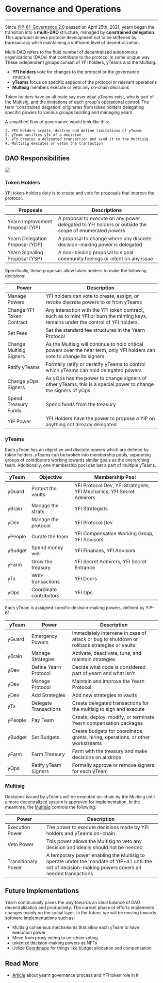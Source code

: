 # Governance and Operations

---

Since [YIP-61: Governance 2.0](https://gov.yearn.finance/t/yip-61-governance-2-0/10460) passed on April 25th, 2021, yearn began the transition into a **multi-DAO** structure, managed by **constrained delegation**. This approach allows protocol development not to be stiffened by bureaucracy while maintaining a sufficient level of decentralization.

Multi-DAO refers to the fluid number of decentralized autonomous organizations (DAOs) that contribute to the protocol in some unique way. These independent groups consist of YFI holders, yTeams and the Multisig.

- **YFI holders** vote for changes to the protocol or the governance structure
- **yTeams** focus on specific aspects of the protocol or relevant operations
- **Multisig** members execute or veto any on-chain decisions

Token holders have an ultimate say over what yTeams exist, who is part of the Multisig, and the limitations of each group's operational control. The term 'constrained delgation' originates from token holders delegating specific powers to various groups building and managing yearn.

A simplified flow of governance would look like this:

    1. YFI holders create, destroy and define limitations of yTeams
    2. yTeam notifies yTx of a decision
    3. yTx creates a delegated transaction and send it to the Multisig
    4. Multisig executes or vetos the transaction

## DAO Responsibilities

![](https://i.imgur.com/IDysF5O.png)

### Token Holders

[YFI](https://docs.yearn.finance/contributing/governance/yfi) token-holders duty is to create and vote for proposals that improve the protocol.

| Proposals                        | Descriptions                                                                                          |
| -------------------------------- | ----------------------------------------------------------------------------------------------------- |
| Yearn Improvement Proposal (YIP) | A proposal to execute on any power delegated to YFI holders or outside the scope of enumerated powers |
| Yearn Delegation Proposal (YDP)  | A proposal to change where any discrete decision-making power is delegated                            |
| Yearn Signaling Proposal (YSP)   | A non-binding proposal to signal community feelings or intent on any issue                            |

Specifically, these proposals allow token holders to make the following decisions:

| Power                     | Description                                                                                                                          |
| ------------------------- | ------------------------------------------------------------------------------------------------------------------------------------ |
| Manage Powers             | YFI holders can vote to create, assign, or revoke discrete powers to or from yTeams                                                  |
| Change YFI Token Contract | Any interaction with the YFI token contract, such as to mint YFI or burn the minting keys, remains under the control of YFI holders. |
| Set Fees                  | Set the standard fee structures in the Yearn Protocol                                                                                |
| Change Multisig Signers   | As the Multisig will continue to hold critical powers over the near term, only YFI holders can vote to change its signers            |
| Ratify yTeams             | Formally ratify or deratify yTeams to control which yTeams can hold delegated powers                                                 |
| Change yOps Signers       | As yOps has the power to change signers of other yTeams, this is a special power to change the signers of yOps                       |
| Spend Treasury Funds      | Spend funds from the treasury                                                                                                        |
| YIP Power                 | YFI Holders have the power to propose a YIP on anything not already delegated                                                        |

### yTeams

Each yTeam has an objective and discrete powers which are defined by token holders. yTeams can be broken into membership pools, separating groups of contributors working towards similar goals as the overarching team. Additionally, one membership pool can bet a part of multiple yTeams.

| yTeam   | Objective               | Membership Pool                                                       |
| ------- | ----------------------- | --------------------------------------------------------------------- |
| yGuard  | Protect the vaults      | YFI Protocol Dev, YFI Strategists, YFI Mechanics, YFI Secret Admirers |
| yBrain  | Manage the strats       | YFI Strategists                                                       |
| yDev    | Manage the protocol     | YFI Protocol Dev                                                      |
| yPeople | Curate the team         | YFI Compensation Working Group, YFI Advisors                          |
| yBudget | Spend money well        | YFI Finances, YFI Advisors                                            |
| yFarm   | Grow the treasury       | YFI Secret Admirers, YFI Secret Entrance                              |
| yTx     | Write transactions      | YFI Doers                                                             |
| yOps    | Coordinate contributors | YFI Ops                                                               |

Each yTeam is assigned specific decision-making powers, defined by YIP-61:

| yTeam   | Power                 | Description                                                                                 |
| ------- | --------------------- | ------------------------------------------------------------------------------------------- |
| yGuard  | Emergency Powers      | Immediately intervene in case of attack or bug to shutdown or rollback strategies or vaults |
| yBrain  | Manage Strategies     | Activate, deactivate, tune, and maintain strategies                                         |
| yDev    | Define Yearn Protocol | Decide what code is considered part of yearn and what isn’t                                 |
| yDev    | Manage Protocol       | Maintain and improve the Yearn Protocol                                                     |
| yDev    | Add Strategies        | Add new strategies to vaults                                                                |
| yTx     | Delegate Transactions | Create delegated transactions for the multisig to sign and execute                          |
| yPeople | Pay Team              | Create, deploy, modify, or terminate Yearn compensation packages                            |
| yBudget | Set Budgets           | Create budgets for coordinape, grants, hiring, operations, or other workstreams             |
| yFarm   | Farm Treasury         | Farm with the treasury and make decisions on airdrops                                       |
| yOps    | Ratify yTeam Signers  | Formally approve or remove signers for each yTeam                                           |

### Multisig

Decisions issued by yTeams will be executed on-chain by the Multisig until a more decentralized system is approved for implementation. In the meantime, the [Multisig](https://docs.yearn.finance/resources/faq#who-is-on-the-multisig) controls the following:

| Power               | Description                                                                                                                                           |
| ------------------- | ----------------------------------------------------------------------------------------------------------------------------------------------------- |
| Execution Power     | The power to execute decisions made by YFI holders and yTeams on-chain                                                                                |
| Veto Power          | This power allows the Multisig to veto any decision and ideally should not be needed                                                                  |
| Transitionary Power | A temporary power enabling the Multisig to operate under the mandate of YIP-41 until the set of decision-making powers covers all needed transactions |

## Future Implementations

Yearn continuously paves the way towards an ideal balance of DAO decentralization and productivity. The current phase of efforts implements changes mainly on the social layer. In the future, we will be moving towards software implementations such as:

- Multisig consensus mechanisms that allow each yTeam to have execution power
- Move from proxy voting to on-chain voting
- tokenize decision-making powers as NFTs
- Utilize [Coordinape](https://coordinape.com/) for things like budget allocation and compensation

## Read More

- [Article](https://medium.com/iearn/yearn-governance-explained-proposals-yfi-token-and-execution-113ec86c3a3f) about yearn governance process and YFI token role in it